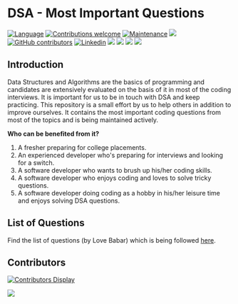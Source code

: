 # DSA - Most Important Questions       

[![Language](https://img.shields.io/badge/Made_with-Java-orange.svg)](#)
[![Contributions welcome](https://img.shields.io/badge/Contributions-welcome-brightgreen.svg?style=flat)](https://github.com/257ramanrb/dsa/issues)
[![Maintenance](https://img.shields.io/badge/Maintained%3F-yes-brightgreen.svg)](https://github.com/257ramanrb/dsa/graphs/commit-activity)
![](https://img.shields.io/github/last-commit/257ramanrb/dsa)
[![GitHub contributors](https://img.shields.io/github/contributors/257ramanrb/dsa.svg)](https://github.com/257ramanrb/dsa/graphs/contributors)
[![Linkedin](https://img.shields.io/badge/Contact-@257ramanrb-blue.svg?style=flat)](https://www.linkedin.com/in/257ramanrb/)
![](https://img.shields.io/github/commit-activity/m257ramanrb/dsa)
![](https://visitor-badge.glitch.me/badge?page_id=257ramanrb.dsa)
![](https://tokei.rs/b1/github/257ramanrb/dsa?category=code)
![](https://tokei.rs/b1/github/257ramanrb/dsa?category=files)

## Introduction

Data Structures and Algorithms are the basics of programming and candidates are extensively evaluated on the basis of it in most of the coding interviews. It is important for us to be in touch with DSA and keep practicing. This repository is a small effort by us to help others in addition to improve ourselves. It contains the most important coding questions from most of the topics and is being maintained actively.

**Who can be benefited from it?**
1. A fresher preparing for college placements.
2. An experienced developer who's preparing for interviews and looking for a switch.
3. A software developer who wants to brush up his/her coding skills.
4. A software developer who enjoys coding and loves to solve tricky questions.
5. A software developer doing coding as a hobby in his/her leisure time and enjoys solving DSA questions.

## List of Questions
Find the list of questions (by Love Babar) which is being followed [here](https://drive.google.com/file/d/1FMdN_OCfOI0iAeDlqswCiC2DZzD4nPsb/view).

## Contributors
[![Contributors Display](https://badges.pufler.dev/contributors/257ramanrb/dsa?size=50&padding=5&bots=true)](https://badges.pufler.dev)

![](https://forthebadge.com/images/badges/built-with-love.svg)
